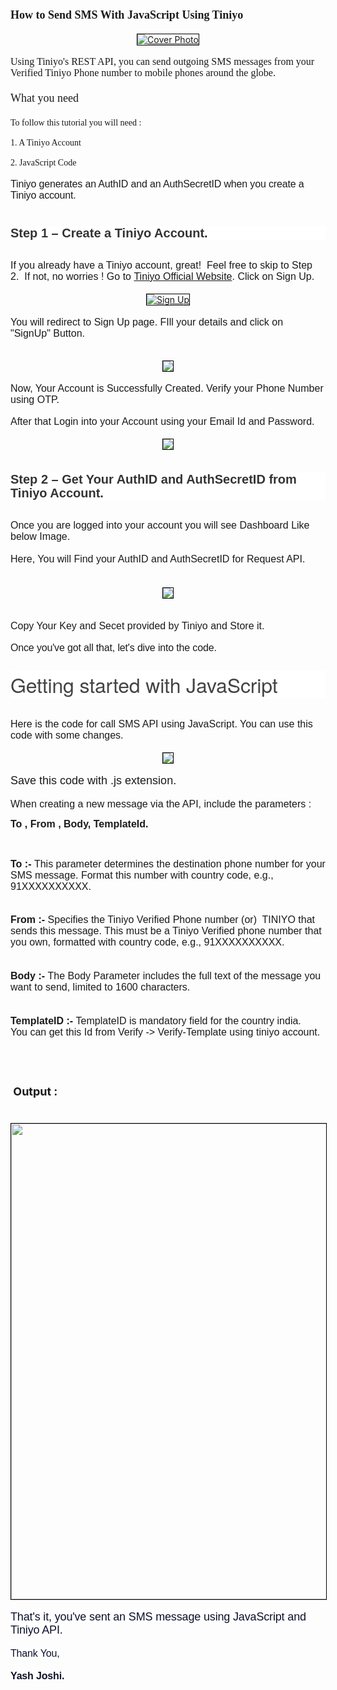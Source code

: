 <h1 style="text-align: left;"><span style="font-family: verdana; font-size: large;">How to Send SMS With JavaScript Using Tiniyo</span></h1>
<div class="separator" style="clear: both; text-align: center;"><a href="JavaScript_Tiniyo_cover.jpg" style=""><img alt="Cover Photo" border="0" data-original-height="609" data-original-width="1280" height="auto" src="JavaScript_Tiniyo_cover.jpg" style="border: 1px solid black;" title="Sign Up" width="auto" /></a></div>

<div>
  <div><br /></div>
  <div>
    <span face="Whitney SSm A, Whitney SSm B, Helvetica Neue, Helvetica, Arial, sans-serif"><span style="font-family: verdana; font-size: medium;">Using Tiniyo's REST API, you can send outgoing SMS messages from your Verified Tiniyo Phone number to mobile phones around the globe.</span><br /></span>
    <div><span style="font-family: verdana; font-size: large;"><br /></span></div>
  </div>
  <div><span style="font-family: verdana; font-size: large;">What you need&nbsp;</span></div>
</div>
<div><span style="font-family: verdana; font-size: large;"><br /></span></div>
<div><span style="font-family: verdana;">To follow this tutorial you will need :&nbsp;</span></div>
<div><span style="font-family: verdana;"><br /></span></div>
<div><span style="font-family: verdana;">1. A Tiniyo Account&nbsp;</span></div>
<div><span style="font-family: verdana;"><br /></span></div>
<div><span style="font-family: verdana;">2. JavaScript Code</span></div>
<div><br /></div>
<div><span style="font-family: arial; font-size: medium;"><span face="&quot;Whitney SSm A&quot;, &quot;Whitney SSm B&quot;, &quot;Helvetica Neue&quot;, Helvetica, Arial, sans-serif" style="background-color: white; letter-spacing: -0.16px;">Tiniyo generates an AuthID&nbsp;</span><span face="&quot;Whitney SSm A&quot;, &quot;Whitney SSm B&quot;, &quot;Helvetica Neue&quot;, Helvetica, Arial, sans-serif" style="background-color: white; letter-spacing: -0.16px;">and an AuthSecretID when you create a Tiniyo account.</span></span></div>
<div><span style="font-size: medium;"><span face="&quot;Whitney SSm A&quot;, &quot;Whitney SSm B&quot;, &quot;Helvetica Neue&quot;, Helvetica, Arial, sans-serif" style="background-color: white; color: #0d112b; letter-spacing: -0.16px;"><br /></span></span></div>
<div><span style="font-size: medium;"><span face="&quot;Whitney SSm A&quot;, &quot;Whitney SSm B&quot;, &quot;Helvetica Neue&quot;, Helvetica, Arial, sans-serif" style="background-color: white; color: #0d112b; letter-spacing: -0.16px;"><br /></span></span></div>
<div>
  <h3 style="background-color: white; box-sizing: inherit; clear: both; color: #333333; font-family: Raleway, Helvetica, Arial, sans-serif; font-size: 1.25rem; line-height: 1.1; margin: 0px auto 0.9375rem; max-width: 100%; overflow-wrap: break-word; padding-left: 0px; padding-right: 0px; word-break: break-word;">Step 1 – Create a Tiniyo Account.</h3>
</div>
<div><br /></div>
<div><span style="font-family: arial; font-size: medium;">If you already have a Tiniyo account, great!&nbsp; Feel free to skip to Step 2.&nbsp; If not, no worries !&nbsp;</span><span style="font-family: arial; font-size: medium;">Go to&nbsp;<a href="https://www.tiniyo.com/" target="_blank">Tiniyo Official Website</a>. Click on Sign Up.</span></div>
<div><span style="font-family: arial; font-size: medium;"><br /></span></div>
<div>
  <div class="separator" style="clear: both; text-align: center;"><a href="image1.png"><img alt="Sign Up" border="0" data-original-height="609" data-original-width="1280" height="auto" src="image1.png" style="border: 1px solid black;" title="Sign Up" width="auto" /></a></div>
</div>
<div><span style="font-family: arial;"><span style="font-size: medium;"><span>&nbsp;&nbsp; &nbsp;</span></span></span></div>
<div><span style="font-family: arial;"><span style="font-size: medium;">You will redirect to Sign Up page. FIll your details and click on "SignUp" Button.</span></span></div>
<div><br /></div>
<div><br /></div>
<div class="separator" style="clear: both; text-align: center;"><a href="image2.png"><img border="0" data-original-height="609" data-original-width="1280" height="auto" src="image2.png" style="border: 1px solid black;" width="auto" /></a></div>
<div><span style="font-family: arial; font-size: medium;"><br /></span></div>
<div><span style="font-family: arial; font-size: medium;">Now, Your Account is Successfully Created. Verify your Phone Number using OTP.</span></div>
<div><span><span><br /></span></span></div>
<div><span style="font-family: arial; font-size: medium;">After that Login into your Account using your Email Id and Password.</span></div>
<div><span style="font-family: arial; font-size: medium;"><br /></span></div>
<div>
  <div class="separator" style="clear: both; text-align: center;"><a href="image3.png" ><img border="0" data-original-height="873" data-original-width="1043" height="auto" src="image3.png" style="border: 1px solid black;" width="auto" /></a></div>
  <span style="font-family: arial; font-size: medium;"><br /></span>
</div>
<div><span style="font-family: arial; font-size: medium;"><br /></span></div>
<div>
  <h3 style="background-color: white; box-sizing: inherit; clear: both; color: #333333; font-family: Raleway, Helvetica, Arial, sans-serif; font-size: 1.25rem; line-height: 1.1; margin: 0px auto 0.9375rem; max-width: 100%; overflow-wrap: break-word; padding-left: 0px; padding-right: 0px; word-break: break-word;">Step 2 – Get Your AuthID and AuthSecretID from Tiniyo Account.</h3>
</div>
<div><br /></div>
<div><span style="font-family: arial; font-size: medium;">Once you are logged into your account you will see Dashboard Like below Image.</span></div>
<div><span style="font-family: arial; font-size: medium;"><br /></span></div>
<div><span style="font-family: arial; font-size: medium;">Here, You will Find your AuthID and AuthSecretID for Request API.</span></div>
<div><span style="font-family: arial; font-size: medium;"><br /></span></div>
<div><span style="font-family: arial; font-size: medium;"><br /></span></div>
<div>
  <div class="separator" style="clear: both; text-align: center;"><a href="image4.png" style="margin-left: 1em; margin-right: 1em;"><img border="0" data-original-height="913" data-original-width="1920" height="auto" src="image4.png" style="border: 1px solid black;" width="auto" /></a></div>
  <br /><span style="font-family: arial; font-size: medium;"><br /></span>
</div>
<div><span style="font-family: arial; font-size: medium;">Copy Your Key and Secet provided by Tiniyo and Store it.</span></div>
<div><br /></div>
<div><span style="background-color: white; letter-spacing: -0.16px;"><span style="font-family: arial; font-size: medium;">Once you've got all that, let's dive into the code.</span></span></div>
<div>
  <h2 style="background-color: white; box-sizing: border-box; color: #444444; font-family: Whitney SSm A, Whitney SSm B, Helvetica Neue, Helvetica, Arial, sans-serif; font-size: 2rem; font-weight: 300; letter-spacing: -0.16px; line-height: 1.4; margin: 1.7rem 0px 15px; padding: 0px;">Getting started with JavaScript</h2>
</div>
<div><br /></div>
<div><span style="font-family: arial; font-size: medium;">Here is the code for call SMS API using JavaScript. You can use this code with some changes.</span></div>
<div><span style="font-family: arial; font-size: medium;"><br /></span></div>
<div>
  <div class="separator" style="clear: both; text-align: center;"><a href="codeimage.png" ><img border="0" data-original-height="770" data-original-width="1034" height="auto" src="codeimage.png" style="border: 1px solid black;" width="auto" /></a></div>
</div>
<div class="separator" style="clear: both; text-align: center;"><br /></div>
<div><span style="font-family: arial; font-size: large;">Save this code with .js extension.</span></div>
<div><span style="font-family: arial; font-size: medium;"><br /></span></div>
<div><span style="font-family: arial; font-size: medium;">When creating a new message via the API, include the parameters :</span></div>
<p style="text-align: left;"><b><span style="font-size: medium;"><span style="font-family: arial;">To , From , Body,&nbsp;</span><span style="font-family: arial;">TemplateId.</span></span></b></p>
<p style="text-align: left;"><b><span style="font-size: medium;"><span style="font-family: arial;"><br /></span></span></b></p>
<div><span style="font-family: arial; font-size: medium;"><b>To :-&nbsp;</b></span><span style="font-family: arial; font-size: medium;">This parameter determines the destination phone number for your SMS message. Format this number with country code, e.g., 91XXXXXXXXXX.</span></div>
<div><br /></div>
<div><span style="font-family: arial; font-size: medium;"><br /></span></div>
<div><span style="font-family: arial; font-size: medium;"><b>From :-</b>&nbsp;Specifies the Tiniyo Verified Phone number (or)&nbsp; TINIYO that sends this message. This must be a Tiniyo Verified phone number that you own, formatted with country code,&nbsp;</span><span style="font-family: arial; font-size: medium;">e.g., 91XXXXXXXXXX.</span><span style="font-family: arial; font-size: medium;">&nbsp;</span></div>
<div><span style="font-family: arial; font-size: medium;"><br /></span></div>
<div><span style="font-family: arial; font-size: medium;"><br /></span></div>
<div><span style="font-family: arial; font-size: medium;"><b>Body :-</b>&nbsp;The Body Parameter&nbsp;</span><span style="font-size: medium;"><span style="font-family: arial;">includes the full text of the message you want to send, limited to 1600 characters.</span></span></div>
<div><span style="font-size: medium;"><span style="font-family: arial;"><br /></span></span></div>
<div><span style="font-family: arial; font-size: medium;"><br /></span></div>
<div><span style="font-family: arial; font-size: medium;"><b>TemplateID :-</b>&nbsp;TemplateID is mandatory field for the country india.</span></div>
<div><span style="font-family: arial; font-size: medium;">You can get this Id from Verify -&gt; Verify-Template using tiniyo account.</span></div>
<div><span style="font-family: arial; font-size: medium;"><br /></span></div>
<div><span style="font-family: arial; font-size: medium;"><br /></span></div>
<h1 style="text-align: left;"><span face="Roboto, sans-serif"><span style="font-size: large;">&nbsp;Output :</span></span></h1>
<div><span face="Roboto, sans-serif"><span style="font-size: large;"><br /></span></span></div>
<div>
  <span face="Roboto, sans-serif">
    <div class="separator" style="clear: both; text-align: center;"><a href="msgimage.jpg"><img border="0" data-original-height="auto" data-original-width="1080" height="761" src="msgimage.jpg" style="border: 1px solid black;" width="auto" /></a></div>
    <div class="separator" style="clear: both; text-align: center;"><br /></div>
  </span>
  <span style="background-color: white; color: #0d112b; font-family: arial; font-size: large; letter-spacing: -0.16px;">That's it, you've sent an SMS message using JavaScript and Tiniyo API.</span>
</div>
<div><span style="background-color: white; color: #0d112b; letter-spacing: -0.16px;"><span style="font-family: arial; font-size: medium;"><br /></span></span></div>
<div><span style="color: #0d112b; font-family: arial; font-size: medium;"><span style="background-color: white; letter-spacing: -0.16px;">Thank You,</span></span></div>
<div><span style="color: #0d112b; font-family: arial; font-size: medium;"><span style="background-color: white; letter-spacing: -0.16px;"><br /></span></span></div>
<div><span style="color: #0d112b; font-family: arial;"><span style="background-color: white; font-size: medium; letter-spacing: -0.16px;"><b>Yash Joshi.</b></span></span></div>
